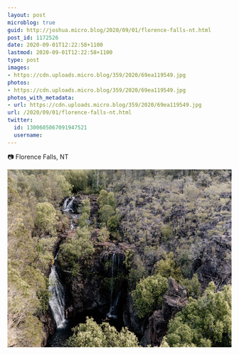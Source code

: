 ```yaml
---
layout: post
microblog: true
guid: http://joshua.micro.blog/2020/09/01/florence-falls-nt.html
post_id: 1172526
date: 2020-09-01T12:22:58+1100
lastmod: 2020-09-01T12:22:58+1100
type: post
images:
- https://cdn.uploads.micro.blog/359/2020/69ea119549.jpg
photos:
- https://cdn.uploads.micro.blog/359/2020/69ea119549.jpg
photos_with_metadata:
- url: https://cdn.uploads.micro.blog/359/2020/69ea119549.jpg
url: /2020/09/01/florence-falls-nt.html
twitter:
  id: 1300605067091947521
  username: 
---
```

📷 Florence Falls, NT

<img src="uploads/2020/69ea119549.jpg" width="600" height="400" alt="" />
